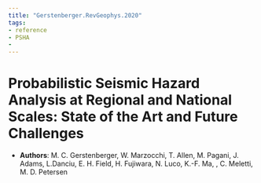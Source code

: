 ```yaml
---
title: "Gerstenberger.RevGeophys.2020"
tags:
- reference
- PSHA
- 
---
```


# Probabilistic Seismic Hazard Analysis at Regional and National Scales: State of the Art and Future Challenges
- **Authors**: M. C. Gerstenberger, W. Marzocchi, T. Allen, M. Pagani, J. Adams, L.Danciu, E. H. Field, H. Fujiwara, N. Luco, K.-F. Ma, , C. Meletti, M. D. Petersen